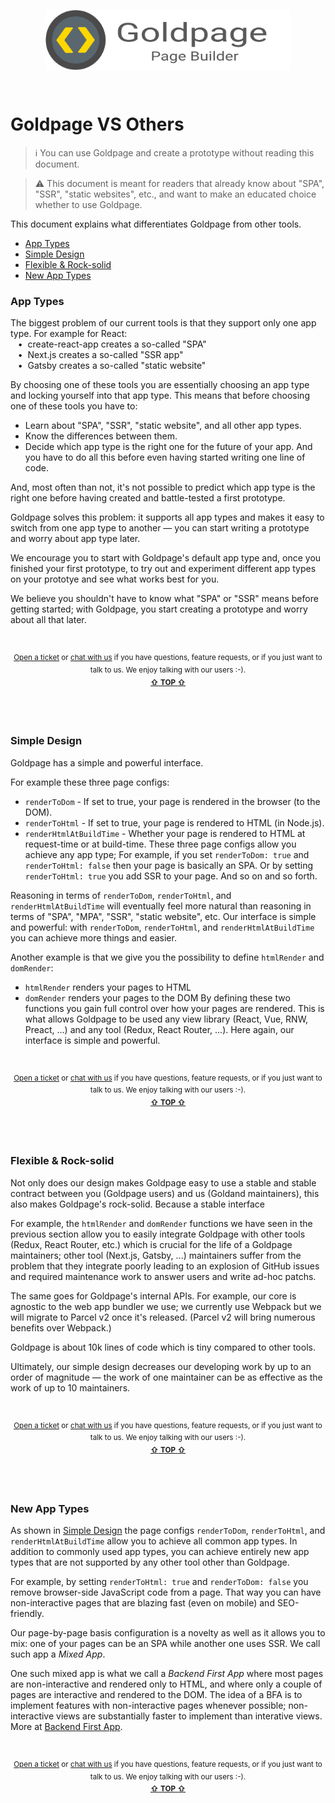 <!---






    WARNING, READ THIS.
    This is a computed file. Do not edit.
    Instead, edit `/docs/goldpage-vs-others.template.md` and run `npm run docs` (or `yarn docs`).












    WARNING, READ THIS.
    This is a computed file. Do not edit.
    Instead, edit `/docs/goldpage-vs-others.template.md` and run `npm run docs` (or `yarn docs`).












    WARNING, READ THIS.
    This is a computed file. Do not edit.
    Instead, edit `/docs/goldpage-vs-others.template.md` and run `npm run docs` (or `yarn docs`).












    WARNING, READ THIS.
    This is a computed file. Do not edit.
    Instead, edit `/docs/goldpage-vs-others.template.md` and run `npm run docs` (or `yarn docs`).












    WARNING, READ THIS.
    This is a computed file. Do not edit.
    Instead, edit `/docs/goldpage-vs-others.template.md` and run `npm run docs` (or `yarn docs`).






-->
<p align="center">
  <a href="/../../#readme">
    <img align="center" src="/docs/assets/logo-with-text.svg" height=96 style="max-width:100%;" alt="Goldpage"/>
  </a>
</p>
<br/>

# Goldpage VS Others

> :information_source:
> You can use Goldpage and create a prototype without reading this document.

> :warning:
> This document is meant for readers
> that already know about "SPA", "SSR", "static websites", etc.,
> and want to make an educated choice whether to use Goldpage.

This document explains what differentiates Goldpage from other tools.

- [App Types](#app-types)
- [Simple Design](#simple-design)
- [Flexible & Rock-solid](#flexible--rock-solid)
- [New App Types](#new-app-types)

### App Types

The biggest problem of our current tools is that they support only one app type.
For example for React:
<br/> &nbsp;&nbsp;&nbsp;&#8226;&nbsp;
create-react-app creates a so-called "SPA"
<br/> &nbsp;&nbsp;&nbsp;&#8226;&nbsp;
Next.js creates a so-called "SSR app"
<br/> &nbsp;&nbsp;&nbsp;&#8226;&nbsp;
Gatsby creates a so-called "static website"
<br/>

By choosing one of these tools you are essentially choosing an app type and locking yourself into that app type.
This means that before choosing one of these tools you have to:
- Learn about "SPA", "SSR", "static website", and all other app types.
- Know the differences between them.
- Decide which app type is the right one for the future of your app.
And you have to do all this before even having started writing one line of code.

And,
most often than not,
it's not possible to predict which app type
is the right one
before having created and battle-tested a first prototype.

Goldpage solves this problem:
it supports all app types and makes it easy to switch from one app type to another &mdash;
you can start writing a prototype and worry about app type later.

We encourage you to start with Goldpage's default app type and,
once you finished your first prototype,
to try out and experiment different app types on your prototye
and see what works best for you.

We believe you shouldn't have to know what "SPA" or "SSR" means before getting started;
with Goldpage,
you start creating a prototype and worry about all that later.


<br/>

<p align="center">

<sup>
<a href="https://github.com/reframejs/goldpage/issues/new">Open a ticket</a> or
<a href="https://discord.gg/kqXf65G">chat with us</a>
if you have questions, feature requests, or if you just want to talk to us.
</sup>

<sup>
We enjoy talking with our users :-).
</sup>

<br/>

<sup>
<a href="#readme"><b>&#8679;</b> <b>TOP</b> <b>&#8679;</b></a>
</sup>

</p>

<br/>
<br/>



### Simple Design

Goldpage has a simple and powerful interface.

For example these three page configs:
- `renderToDom` - If set to true, your page is rendered in the browser (to the DOM).
- `renderToHtml` - If set to true, your page is rendered to HTML (in Node.js).
- `renderHtmlAtBuildTime` - Whether your page is rendered to HTML at request-time or at build-time.
These three page configs allow you achieve any app type;
For example, if you set `renderToDom: true` and `renderToHtml: false` then your page is basically an SPA.
Or by setting `renderToHtml: true` you add SSR to your page.
And so on and so forth.

Reasoning in terms of `renderToDom`, `renderToHtml`, and `renderHtmlAtBuildTime` will eventually feel more natural than reasoning in terms of
"SPA", "MPA", "SSR", "static website", etc.
Our interface is simple and powerful:
with `renderToDom`, `renderToHtml`, and `renderHtmlAtBuildTime` you can achieve more things and easier.

Another example
is that we give you the possibility to define `htmlRender` and `domRender`:
- `htmlRender` renders your pages to HTML
- `domRender` renders your pages to the DOM
By defining these two functions you gain full control over how your pages are rendered.
This is what allows Goldpage to be used any view library
(React, Vue, RNW, Preact, ...) and any tool (Redux, React Router, ...).
Here again, our interface is simple and powerful.


<br/>

<p align="center">

<sup>
<a href="https://github.com/reframejs/goldpage/issues/new">Open a ticket</a> or
<a href="https://discord.gg/kqXf65G">chat with us</a>
if you have questions, feature requests, or if you just want to talk to us.
</sup>

<sup>
We enjoy talking with our users :-).
</sup>

<br/>

<sup>
<a href="#readme"><b>&#8679;</b> <b>TOP</b> <b>&#8679;</b></a>
</sup>

</p>

<br/>
<br/>



### Flexible & Rock-solid

Not only does our design makes
Goldpage easy to use
a stable and stable contract between you (Goldpage users) and us (Goldand maintainers),
this also makes Goldpage's rock-solid. Because a stable interface

For example,
the `htmlRender` and `domRender` functions we have seen in the previous section
allow you to easily integrate Goldpage with other tools (Redux, React Router, etc.) which
is crucial for the life of a Goldpage maintainers;
other tool (Next.js, Gatsby, ...) maintainers suffer from the problem that they integrate poorly leading to an explosion of GitHub issues and required maintenance work to answer users and write ad-hoc patchs.

The same goes for Goldpage's internal APIs.
For example, our core is agnostic to the web app bundler we use;
we currently use Webpack but we will migrate to Parcel v2 once it's released.
(Parcel v2 will bring numerous benefits over Webpack.)

Goldpage is about 10k lines of code
which is tiny compared to other tools.

Ultimately, our simple design decreases our developing work by up to an order of magnitude &mdash;
the work of one maintainer can be as effective as the work of up to 10 maintainers.


<br/>

<p align="center">

<sup>
<a href="https://github.com/reframejs/goldpage/issues/new">Open a ticket</a> or
<a href="https://discord.gg/kqXf65G">chat with us</a>
if you have questions, feature requests, or if you just want to talk to us.
</sup>

<sup>
We enjoy talking with our users :-).
</sup>

<br/>

<sup>
<a href="#readme"><b>&#8679;</b> <b>TOP</b> <b>&#8679;</b></a>
</sup>

</p>

<br/>
<br/>



### New App Types

As shown in
[Simple Design](#simple-design)
the page configs `renderToDom`, `renderToHtml`, and `renderHtmlAtBuildTime`
allow you to achieve all common app types.
In addition to commonly used app types,
you can achieve entirely new app types that are not supported by any other tool other than Goldpage.

For example,
by setting `renderToHtml: true` and `renderToDom: false` you remove browser-side JavaScript code from a page.
That way you can have non-interactive pages that are
blazing fast (even on mobile) and SEO-friendly.

Our page-by-page basis configuration is a novelty as well as it allows you to mix:
one of your pages can be an SPA while another one uses SSR.
We call such app a *Mixed App*.

One such mixed app is what we call a *Backend First App* where
most pages are non-interactive and rendered only to HTML,
and where only a couple of pages are interactive and rendered to the DOM.
The idea of a BFA is to implement features with non-interactive pages whenever possible;
non-interactive views are substantially faster to implement than interative views.
More at [Backend First App](/docs/bfa.md).


<br/>

<p align="center">

<sup>
<a href="https://github.com/reframejs/goldpage/issues/new">Open a ticket</a> or
<a href="https://discord.gg/kqXf65G">chat with us</a>
if you have questions, feature requests, or if you just want to talk to us.
</sup>

<sup>
We enjoy talking with our users :-).
</sup>

<br/>

<sup>
<a href="#readme"><b>&#8679;</b> <b>TOP</b> <b>&#8679;</b></a>
</sup>

</p>

<br/>
<br/>




<!---






    WARNING, READ THIS.
    This is a computed file. Do not edit.
    Instead, edit `/docs/goldpage-vs-others.template.md` and run `npm run docs` (or `yarn docs`).












    WARNING, READ THIS.
    This is a computed file. Do not edit.
    Instead, edit `/docs/goldpage-vs-others.template.md` and run `npm run docs` (or `yarn docs`).












    WARNING, READ THIS.
    This is a computed file. Do not edit.
    Instead, edit `/docs/goldpage-vs-others.template.md` and run `npm run docs` (or `yarn docs`).












    WARNING, READ THIS.
    This is a computed file. Do not edit.
    Instead, edit `/docs/goldpage-vs-others.template.md` and run `npm run docs` (or `yarn docs`).












    WARNING, READ THIS.
    This is a computed file. Do not edit.
    Instead, edit `/docs/goldpage-vs-others.template.md` and run `npm run docs` (or `yarn docs`).






-->
